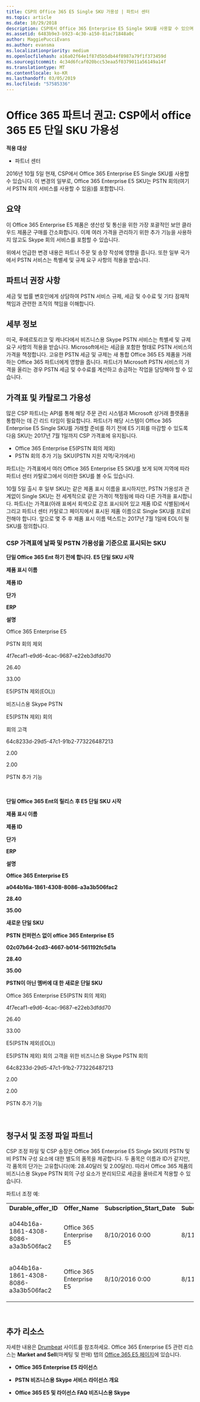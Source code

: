 ```yaml
---
title: CSP의 Office 365 E5 Single SKU 가용성 | 파트너 센터
ms.topic: article
ms.date: 10/29/2018
description: CSP에서 Office 365 Enterprise E5 Single SKU를 사용할 수 있으며 이 SKU는 PSTN 회의를 포함합니다.
ms.assetid: 6483b9e3-b923-4c30-a150-81ac71848a0c
author: MaggiePucciEvans
ms.author: evansma
ms.localizationpriority: medium
ms.openlocfilehash: a16a02f64e1f87d5b5db44f8987a79f1f373459d
ms.sourcegitcommit: 4c34d6fcaf020bcc53eaa5f0379011a56149a14f
ms.translationtype: MT
ms.contentlocale: ko-KR
ms.lasthandoff: 03/05/2019
ms.locfileid: "57585336"
---
```

# <a name="office-365-partner-advisory-office-365-e5-single-sku-availability-in-csp"></a>Office 365 파트너 권고: CSP에서 office 365 E5 단일 SKU 가용성

**적용 대상**

-  파트너 센터

2016년 10월 5일 현재, CSP에서 Office 365 Enterprise E5 Single SKU를 사용할 수 있습니다. 이 변경의 일부로, Office 365 Enterprise E5 SKU는 PSTN 회의(여기서 PSTN 회의 서비스를 사용할 수 있음)를 포함합니다.

## <a name="summary"></a>요약


이 Office 365 Enterprise E5 제품은 생산성 및 통신을 위한 가장 포괄적인 보안 클라우드 제품군 구매를 간소화합니다. 이제 여러 가격을 관리하기 위한 추가 기능을 사용하지 않고도 Skype 회의 서비스를 포함할 수 있습니다.

위에서 언급한 변경 내용은 파트너 주문 및 송장 작성에 영향을 줍니다. 또한 일부 국가에서 PSTN 서비스는 특별세 및 규제 요구 사항의 적용을 받습니다.

## <a name="partner-recommendations"></a>파트너 권장 사항


세금 및 법률 변호인에게 상담하여 PSTN 서비스 규제, 세금 및 수수료 및 기타 잠재적 책임과 관련한 조직의 책임을 이해합니다.

## <a name="details"></a>세부 정보


미국, 푸에르토리코 및 캐나다에서 비즈니스용 Skype PSTN 서비스는 특별세 및 규제 요구 사항의 적용을 받습니다. Microsoft에서는 세금을 포함한 형태로 PSTN 서비스의 가격을 책정합니다. 고유한 PSTN 세금 및 규제는 새 통합 Office 365 E5 제품을 거래하는 Office 365 파트너에게 영향을 줍니다. 파트너가 Microsoft PSTN 서비스의 가격을 올리는 경우 PSTN 세금 및 수수료를 계산하고 송금하는 작업을 담당해야 할 수 있습니다.

## <a name="price-list-and-catalog-availability"></a>가격표 및 카탈로그 가용성


많은 CSP 파트너는 API를 통해 해당 주문 관리 시스템과 Microsoft 상거래 플랫폼을 통합하는 데 긴 리드 타임이 필요합니다. 파트너가 해당 시스템이 Office 365 Enterprise E5 Single SKU를 거래할 준비를 하기 전에 E5 기회를 마감할 수 있도록 다음 SKU는 2017년 7월 1일까지 CSP 가격표에 유지됩니다. 

-   Office 365 Enterprise E5(PSTN 회의 제외)
-   PSTN 회의 추가 기능 SKU(PSTN 지원 지역/국가에서)

파트너는 가격표에서 여러 Office 365 Enterprise E5 SKU를 보게 되며 지역에 따라 파트너 센터 카탈로그에서 이러한 SKU를 볼 수도 있습니다.

10월 5일 출시 후 일부 SKU는 같은 제품 표시 이름을 표시하지만, PSTN 가용성과 관계없이 Single SKU는 전 세계적으로 같은 가격이 책정됨에 따라 다른 가격을 표시합니다. 파트너는 가격표(아래 표에서 회색으로 강조 표시되어 있고 제품 ID로 식별됨)에서 그리고 파트너 센터 카탈로그 페이지에서 표시된 제품 이름으로 Single SKU를 프로비전해야 합니다. 앞으로 몇 주 후 제품 표시 이름 텍스트는 2017년 7월 1일에 EOL이 될 SKU를 정의합니다.

### <a name="skus-appearing-on-the-csp-price-list-by-date-and-pstn-availability"></a>CSP 가격표에 날짜 및 PSTN 가용성을 기준으로 표시되는 SKU

**단일 Office 365 Ent 하기 전에 합니다. E5 단일 SKU 시작**

**제품 표시 이름**

**제품 ID**

**단가**


**ERP**

**설명**

Office 365 Enterprise E5

PSTN 회의 제외

4f7ecaf1-e9d6-4cac-9687-e22eb3dfdd70

26.40

33.00

E5(PSTN 제외(EOL))

비즈니스용 Skype PSTN

E5(PSTN 제외) 회의

회의 고객

64c8233d-29d5-47c1-91b2-773226487213

2.00

2.00

PSTN 추가 기능

 

**단일 Office 365 Ent의 릴리스 후 E5 단일 SKU 시작**

**제품 표시 이름**

**제품 ID**

**단가**

**ERP**

**설명**

**Office 365 Enterprise E5**

**a044b16a-1861-4308-8086-a3a3b506fac2**

**28.40**

**35.00**

**새로운 단일 SKU**

**PSTN 컨퍼런스 없이 office 365 Enterprise E5**

**02c07b64-2cd3-4667-b014-561192fc5d1a**

**28.40**

**35.00**

**PSTN이 아닌 멤버에 대 한 새로운 단일 SKU**

Office 365 Enterprise E5(PSTN 회의 제외)

4f7ecaf1-e9d6-4cac-9687-e22eb3dfdd70

26.40

33.00

E5(PSTN 제외(EOL))

E5(PSTN 제외) 회의 고객을 위한 비즈니스용 Skype PSTN 회의

64c8233d-29d5-47c1-91b2-773226487213

2.00

2.00

PSTN 추가 기능

 

## <a href="" id="invoices-and-partner-reconciliation-files-"></a>청구서 및 조정 파일 파트너


CSP 조정 파일 및 CSP 송장은 Office 365 Enterprise E5 Single SKU의 PSTN 및 비 PSTN 구성 요소에 대한 별도의 품목을 제공합니다. 두 품목은 이름과 ID가 같지만, 각 품목의 단가는 고유합니다(예: 28.40달러 및 2.00달러). 따라서 Office 365 제품의 비즈니스용 Skype PSTN 회의 구성 요소가 분리되므로 세금을 올바르게 적용할 수 있습니다.

파트너 조정 예:

<table>
<colgroup>
<col width="12%" />
<col width="12%" />
<col width="12%" />
<col width="12%" />
<col width="12%" />
<col width="12%" />
<col width="12%" />
<col width="12%" />
</colgroup>
<tbody>
<tr class="odd">
<td><strong>Durable_offer_ID</strong></td>
<td><strong>Offer_Name</strong></td>
<td><strong>Subscription_Start_Date</strong></td>
<td><strong>Subscription_End_Date</strong></td>
<td><strong>Charge_Start_Date</strong></td>
<td><strong>Charge_End_Date</strong></td>
<td><strong>Charge_Type</strong></td>
<td><strong>Unit_Price</strong></td>
</tr>
<tr class="even">
<td><p>a044b16a-1861-4308-8086-a3a3b506fac2</p></td>
<td><p>Office 365 Enterprise E5</p></td>
<td><p>8/10/2016 0:00</p></td>
<td><p>8/11/2016 0:00</p></td>
<td><p>8/11/2016 0:00</p></td>
<td><p>9/10/2016 0:00</p></td>
<td><p>주기 수수료</p></td>
<td><p>28.40</p></td>
</tr>
<tr class="odd">
<td><p>a044b16a-1861-4308-8086-a3a3b506fac2</p></td>
<td><p>Office 365 Enterprise E5</p></td>
<td><p>8/10/2016 0:00</p></td>
<td><p>8/11/2016 0:00</p></td>
<td><p>8/11/2016 0:00</p></td>
<td><p>9/10/2016 0:00</p></td>
<td><p>주기 수수료</p></td>
<td><p>2.00</p></td>
</tr>
</tbody>
</table>

 

## <a name="additional-resources"></a>추가 리소스


자세한 내용은 [Drumbeat](https://drumbeat.office.com/Pages/home2016.aspx) 사이트를 참조하세요. Office 365 Enterprise E5 관련 리소스는 **Market and Sell**(마케팅 및 판매) 탭의 [Office 365 E5 페이지](https://drumbeat.office.com/partner/pages/e5.aspx)에 있습니다.

-   **Office 365 Enterprise E5 라이선스**

-   **PSTN 비즈니스용 Skype 서비스 라이선스 개요**

-   **Office 365 E5 및 라이선스 FAQ 비즈니스용 Skype**

 

 




